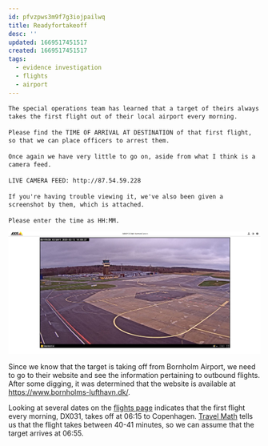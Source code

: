 ```yaml
---
id: pfvzpws3m9f7g3iojpailwq
title: Readyfortakeoff
desc: ''
updated: 1669517451517
created: 1669517451517
tags:
  - evidence investigation
  - flights
  - airport
---
```


```
The special operations team has learned that a target of theirs always takes the first flight out of their local airport every morning.

Please find the TIME OF ARRIVAL AT DESTINATION of that first flight, so that we can place officers to arrest them.

Once again we have very little to go on, aside from what I think is a camera feed.

LIVE CAMERA FEED: http://87.54.59.228

If you're having trouble viewing it, we've also been given a screenshot by them, which is attached.

Please enter the time as HH:MM.
```

![camfeed-3/JPG](./assets/pictures/camfeed-3.JPG)

Since we know that the target is taking off from Bornholm Airport, we need to go to their website and see the information pertaining to outbound flights. After some digging, it was determined that the website is available at https://www.bornholms-lufthavn.dk/.

Looking at several dates on the [flights page](https://www.bornholms-lufthavn.dk/passager/flytider) indicates that the first flight every morning, DX031, takes off at 06:15 to Copenhagen. [Travel Math](https://www.travelmath.com/flying-time/from/RNN/to/CPH) tells us that the flight takes between 40-41 minutes, so we can assume that the target arrives at 06:55.
